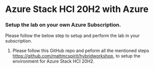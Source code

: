 # Azure Stack HCI 20H2 with Azure

### Setup the lab on your own Azure Subscription.

 Please follow the below step to setup and perform the lab in your subscription.
 
 1. Please follow this GitHub repo and peform all the mentioned steps https://github.com/mattmcspirit/hybridworkshop, to setup the environment for Azure Stack HCI 20H2.
